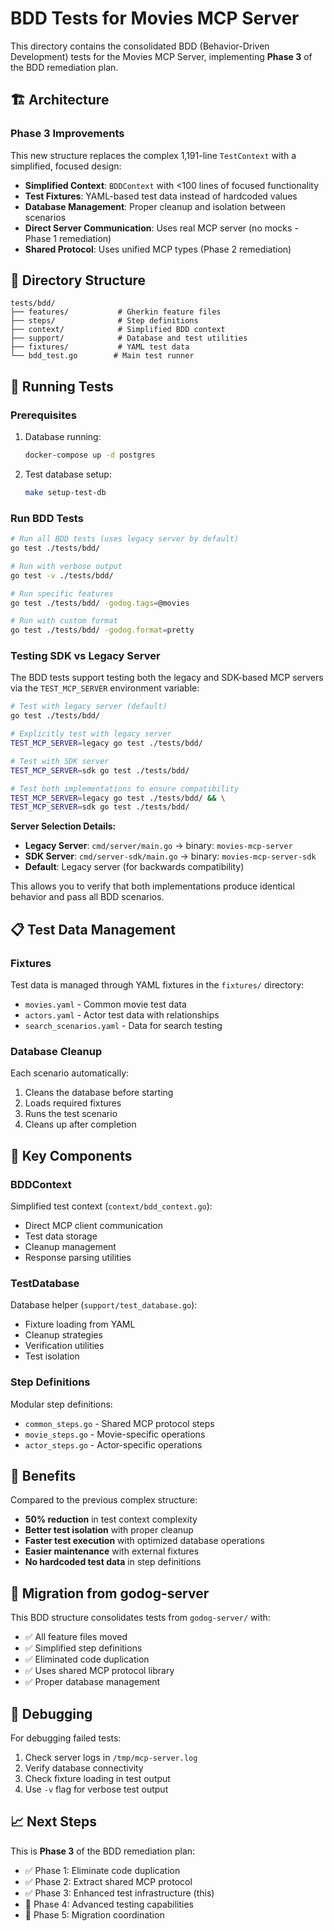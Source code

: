 # BDD Tests for Movies MCP Server

This directory contains the consolidated BDD (Behavior-Driven Development) tests for the Movies MCP Server, implementing **Phase 3** of the BDD remediation plan.

## 🏗️ Architecture

### Phase 3 Improvements

This new structure replaces the complex 1,191-line `TestContext` with a simplified, focused design:

- **Simplified Context**: `BDDContext` with <100 lines of focused functionality
- **Test Fixtures**: YAML-based test data instead of hardcoded values
- **Database Management**: Proper cleanup and isolation between scenarios
- **Direct Server Communication**: Uses real MCP server (no mocks - Phase 1 remediation)
- **Shared Protocol**: Uses unified MCP types (Phase 2 remediation)

## 📁 Directory Structure

```
tests/bdd/
├── features/           # Gherkin feature files
├── steps/              # Step definitions
├── context/            # Simplified BDD context
├── support/            # Database and test utilities
├── fixtures/           # YAML test data
└── bdd_test.go        # Main test runner
```

## 🧪 Running Tests

### Prerequisites

1. Database running:
   ```bash
   docker-compose up -d postgres
   ```

2. Test database setup:
   ```bash
   make setup-test-db
   ```

### Run BDD Tests

```bash
# Run all BDD tests (uses legacy server by default)
go test ./tests/bdd/

# Run with verbose output
go test -v ./tests/bdd/

# Run specific features
go test ./tests/bdd/ -godog.tags=@movies

# Run with custom format
go test ./tests/bdd/ -godog.format=pretty
```

### Testing SDK vs Legacy Server

The BDD tests support testing both the legacy and SDK-based MCP servers via the `TEST_MCP_SERVER` environment variable:

```bash
# Test with legacy server (default)
go test ./tests/bdd/

# Explicitly test with legacy server
TEST_MCP_SERVER=legacy go test ./tests/bdd/

# Test with SDK server
TEST_MCP_SERVER=sdk go test ./tests/bdd/

# Test both implementations to ensure compatibility
TEST_MCP_SERVER=legacy go test ./tests/bdd/ && \
TEST_MCP_SERVER=sdk go test ./tests/bdd/
```

**Server Selection Details:**
- **Legacy Server**: `cmd/server/main.go` → binary: `movies-mcp-server`
- **SDK Server**: `cmd/server-sdk/main.go` → binary: `movies-mcp-server-sdk`
- **Default**: Legacy server (for backwards compatibility)

This allows you to verify that both implementations produce identical behavior and pass all BDD scenarios.

## 📋 Test Data Management

### Fixtures

Test data is managed through YAML fixtures in the `fixtures/` directory:

- `movies.yaml` - Common movie test data
- `actors.yaml` - Actor test data with relationships
- `search_scenarios.yaml` - Data for search testing

### Database Cleanup

Each scenario automatically:
1. Cleans the database before starting
2. Loads required fixtures
3. Runs the test scenario
4. Cleans up after completion

## 🔧 Key Components

### BDDContext

Simplified test context (`context/bdd_context.go`):
- Direct MCP client communication
- Test data storage
- Cleanup management
- Response parsing utilities

### TestDatabase

Database helper (`support/test_database.go`):
- Fixture loading from YAML
- Cleanup strategies
- Verification utilities
- Test isolation

### Step Definitions

Modular step definitions:
- `common_steps.go` - Shared MCP protocol steps
- `movie_steps.go` - Movie-specific operations
- `actor_steps.go` - Actor-specific operations

## 🎯 Benefits

Compared to the previous complex structure:

- **50% reduction** in test context complexity
- **Better test isolation** with proper cleanup
- **Faster test execution** with optimized database operations
- **Easier maintenance** with external fixtures
- **No hardcoded test data** in step definitions

## 🔄 Migration from godog-server

This BDD structure consolidates tests from `godog-server/` with:

- ✅ All feature files moved
- ✅ Simplified step definitions
- ✅ Eliminated code duplication
- ✅ Uses shared MCP protocol library
- ✅ Proper database management

## 🐛 Debugging

For debugging failed tests:

1. Check server logs in `/tmp/mcp-server.log`
2. Verify database connectivity
3. Check fixture loading in test output
4. Use `-v` flag for verbose test output

## 📈 Next Steps

This is **Phase 3** of the BDD remediation plan:

- ✅ Phase 1: Eliminate code duplication
- ✅ Phase 2: Extract shared MCP protocol
- ✅ Phase 3: Enhanced test infrastructure (this)
- 🔄 Phase 4: Advanced testing capabilities
- 🔄 Phase 5: Migration coordination
